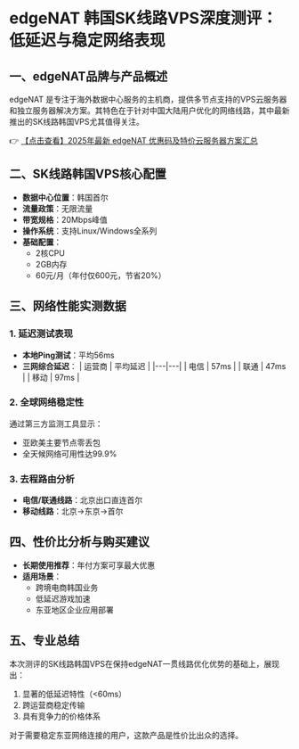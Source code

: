 # edgeNAT 韩国SK线路VPS深度测评：低延迟与稳定网络表现

## 一、edgeNAT品牌与产品概述
edgeNAT 是专注于海外数据中心服务的主机商，提供多节点支持的VPS云服务器和独立服务器解决方案。其特色在于针对中国大陆用户优化的网络线路，其中最新推出的SK线路韩国VPS尤其值得关注。

👉 [【点击查看】2025年最新 edgeNAT 优惠码及特价云服务器方案汇总](https://bit.ly/edgenat)

## 二、SK线路韩国VPS核心配置
- **数据中心位置**：韩国首尔
- **流量政策**：无限流量
- **带宽规格**：20Mbps峰值
- **操作系统**：支持Linux/Windows全系列
- **基础配置**：
  - 2核CPU
  - 2GB内存
  - 60元/月（年付仅600元，节省20%）

## 三、网络性能实测数据
### 1. 延迟测试表现
- **本地Ping测试**：平均56ms
- **三网综合延迟**：
  | 运营商 | 平均延迟 |
  |---|---|
  | 电信 | 57ms |
  | 联通 | 47ms |
  | 移动 | 97ms |

### 2. 全球网络稳定性
通过第三方监测工具显示：
- 亚欧美主要节点零丢包
- 全天候网络可用性达99.9%

### 3. 去程路由分析
- **电信/联通线路**：北京出口直连首尔
- **移动线路**：北京→东京→首尔

## 四、性价比分析与购买建议
- **长期使用推荐**：年付方案可享最大优惠
- **适用场景**：
  - 跨境电商韩国业务
  - 低延迟游戏加速
  - 东亚地区企业应用部署

## 五、专业总结
本次测评的SK线路韩国VPS在保持edgeNAT一贯线路优化优势的基础上，展现出：
1. 显著的低延迟特性（<60ms）
2. 跨运营商稳定传输
3. 具有竞争力的价格体系

对于需要稳定东亚网络连接的用户，这款产品是性价比出众的选择。